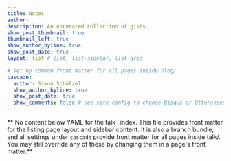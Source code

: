 ```yaml
---
title: Notes
author: 
description: An uncurated collection of gists.
show_post_thumbnail: true
thumbnail_left: true
show_author_byline: true
show_post_date: true
layout: list # list, list-sidebar, list-grid

# set up common front matter for all pages inside blog/
cascade:
  author: Simon Schölzel
  show_author_byline: true
  show_post_date: true
  show_comments: false # see site config to choose Disqus or Utterances
---
```


** No content below YAML for the talk _index. This file provides front matter for the listing page layout and sidebar content. It is also a branch bundle, and all settings under `cascade` provide front matter for all pages inside talk/. You may still override any of these by changing them in a page's front matter.**

